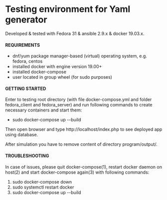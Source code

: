 # Testing environment for Yaml generator

Developed & tested with Fedora 31 & ansible 2.9.x & docker 19.03.x.

#### REQUIREMENTS
* dnf/yum package manager-based (virtual) operating system, e.g. fedora, centos
* installed docker with engine version 19.00+
* installed docker-compose
* user located in group wheel (for sudo purposes)

#### GETTING STARTED
Enter to testing root directory (with file docker-compose.yml and folder fedora_client and fedora_server) and run following commands to create necessary containers and start them:
* sudo docker-compose up --build 

Then open browser and type http://localhost/index.php to see deployed app using database.

After simulation you have to remove content of directory program/output/.

#### TROUBLESHOOTING
In case of issues, please quit docker-compose(1), restart docker daemon on host(2) and start docker-compose again(3) with following commands:
1. sudo docker-compose down
2. sudo systemctl restart docker
3. sudo docker-compose up --build
